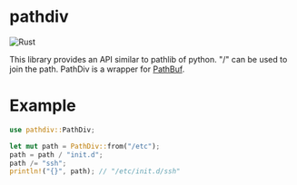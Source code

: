 # pathdiv

![Rust](https://github.com/suzusuzu/pathdiv/workflows/Rust/badge.svg)

This library provides an API similar to pathlib of python.
"/" can be used to join the path.
PathDiv is a wrapper for [PathBuf](https://doc.rust-lang.org/std/path/struct.PathBuf.html).

# Example

```rust
use pathdiv::PathDiv;

let mut path = PathDiv::from("/etc");
path = path / "init.d";
path /= "ssh";
println!("{}", path); // "/etc/init.d/ssh"
```
